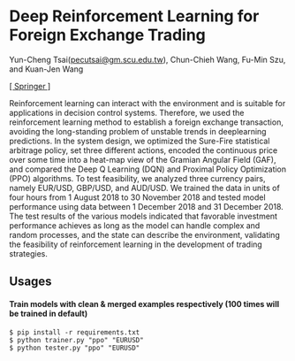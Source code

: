 # Deep Reinforcement Learning for Foreign Exchange Trading

Yun-Cheng Tsai(pecutsai@gm.scu.edu.tw), Chun-Chieh Wang, Fu-Min Szu, and Kuan-Jen Wang
    
[[ Springer ]](https://link.springer.com/chapter/10.1007/978-3-030-55789-8_34?fbclid=IwAR3AwDyvvqv-SSsFbq5cLde6EPbp58tpjQGA4WqEtfzmp2MZZk-qTLq--dE)

Reinforcement learning can interact with the environment and is suitable for applications in decision control systems. Therefore, we used the reinforcement learning method to establish
a foreign exchange transaction, avoiding the long-standing problem of unstable trends in deeplearning predictions. In the system design, we optimized the Sure-Fire statistical arbitrage policy,
set three different actions, encoded the continuous price over some time into a heat-map view of the Gramian Angular Field (GAF), and compared the Deep Q Learning (DQN) and Proximal
Policy Optimization (PPO) algorithms. To test feasibility, we analyzed three currency pairs, namely EUR/USD, GBP/USD, and AUD/USD. We trained the data in units of four hours from 1 August
2018 to 30 November 2018 and tested model performance using data between 1 December 2018 and 31 December 2018. The test results of the various models indicated that favorable investment
performance achieves as long as the model can handle complex and random processes, and the state can describe the environment, validating the feasibility of reinforcement learning in the development
of trading strategies.

## Usages
#### Train models with clean & merged examples respectively (100 times will be trained in default)
    $ pip install -r requirements.txt
    $ python trainer.py "ppo" "EURUSD"
    $ python tester.py "ppo" "EURUSD"
